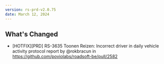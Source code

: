 ```yaml
---
version: rs-prd-v2.0.75
date: March 12, 2024
---
```


## What's Changed
* [HOTFIX][PRD] RS-3635 Toonen Reizen: Incorrect driver in daily vehicle activity protocol report by @rokbracun in https://github.com/poviolabs/roadsoft-be/pull/2582